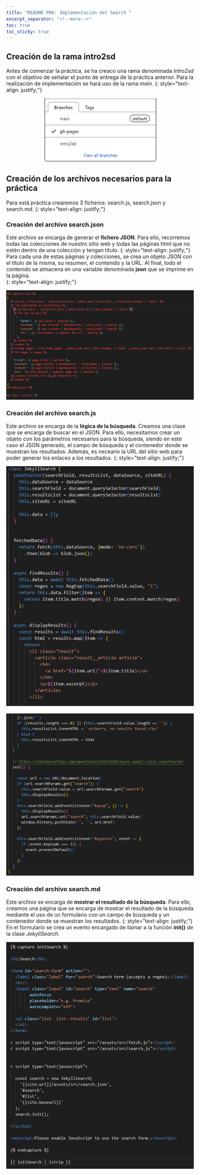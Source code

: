 ```yaml
---
title: "README P06: Implementación del Search "
excerpt_separator: "<!--more-->"
toc: true
toc_sticky: true
---
```


## **Creación de la rama intro2sd**
Antes de comenzar la práctica, se ha creaco una rama denominada *intro2sd* con el objetivo de señalar el punto de entrega de la práctica anterior. Para la realización de implementación se hará uso de la rama *main*. 
{: style="text-align: justify;"}
<br>
<div align="center"><img src="../img/branches.png" alt="imagen"></div>

## **Creación de los archivos necesarios para la práctica**
Para está práctica crearemos 3 ficheros: search.js, search.json y search.md.
{: style="text-align: justify;"}

### **Creación del archivo search.json**
Este archivo se encarga de generar el **fichero JSON**. Para ello, recorremos todas las colecciones de nuestro sitio web y todas las páginas html que no estén dentro de una colección y tengan título.
{: style="text-align: justify;"}
Para cada una de estas páginas y colecciones, se crea un objeto JSON con el título de la misma, su resumen, el contenido y la URL. Al final, todo el contenido se almacena en una variable denominada **json** que se imprime en la página.  
{: style="text-align: justify;"}
<br>
<div align="center"><img src="../img/search.json.png" alt="imagen"></div>

### **Creación del archivo search.js**
Este archivo se encarga de la **lógica de la búsqueda**. Creamos una clase que se encarga de buscar en el JSON. Para ello, necesitamos crear un objeto con los parámetros necesarios para la búsqueda, siendo en este caso el JSON generado, el campo de búsqueda y el contenedor donde se muestran los resultados. Además, es neceario la URL del sitio web para poder generar los enlaces a los resultados.
{: style="text-align: justify;"}
<br>
<div align="center"><img src="../img/search.js1.png" alt="imagen"></div>
<br>
<div align="center"><img src="../img/search.js2.png" alt="imagen"></div>

### **Creación del archivo search.md**
Este archivo se encarga de **mostrar el resultado de la búsqueda**. Para ello, creamos una página que se encarga de mostrar el resultado de la búsqueda mediante el uso de un formulario con un campo de búsqueda y un contenedor donde se muestran los resultados.
{: style="text-align: justify;"}
En el formulario se crea un evento encargado de llamar a la función **init()** de la clase *JekyllSearch*.
<br>
<div align="center"><img src="../img/search.md.png" alt="imagen"></div>


